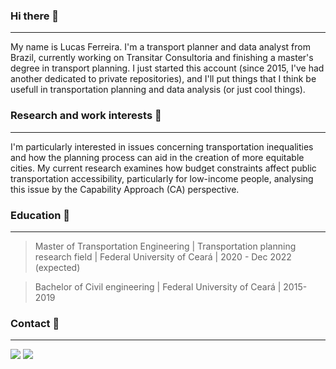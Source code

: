 


### Hi there 👋
---
My name is Lucas Ferreira. I'm a transport planner and data analyst from Brazil, currently working on Transitar Consultoria and finishing a master's degree in transport planning. I just started this account (since 2015, I've had another dedicated to private repositories), and I'll put things that I think be usefull in transportation planning and data analysis (or just cool things).

### Research and work interests :bus:
---
I'm particularly interested in issues concerning transportation inequalities and how the planning process can aid in the creation of more equitable cities. My current research examines how budget constraints affect public transportation accessibility, particularly for low-income people, analysing this issue by the Capability Approach (CA) perspective. 

### Education :busstop:
---
> Master of Transportation Engineering | Transportation planning research field | Federal University of Ceará | 2020 - Dec 2022 (expected)

> Bachelor of Civil engineering | Federal University of Ceará | 2015-2019

### Contact :email:
---
[<img src="https://www.iconsdb.com/icons/download/color/2E3949/linkedin-4-32.png">](https://www.linkedin.com/in/lucas-sousa-ferreira/)
[<img src="https://www.iconsdb.com/icons/download/color/2E3949/github-9-32.png">](https://github.com/lucasferreira-tp)

